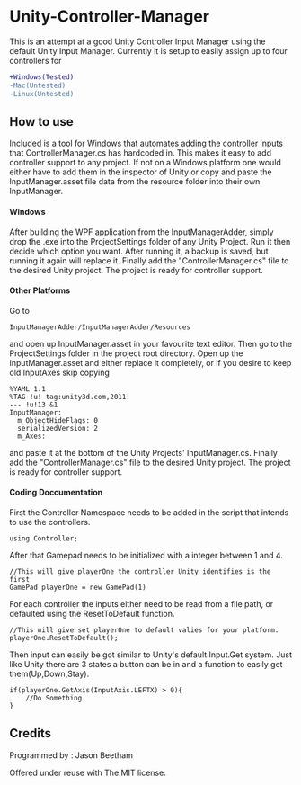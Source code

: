 # Unity-Controller-Manager
This is an attempt at a good Unity Controller Input Manager using the default Unity Input Manager. Currently it is setup to easily assign up to four controllers for
```diff
+Windows(Tested)
-Mac(Untested)
-Linux(Untested)
```
## How to use
Included is a tool for Windows that automates  adding the controller inputs that ControllerManager.cs has hardcoded in. This makes it easy to add controller support to any project. If not on a Windows platform one would either have to add them in the inspector of Unity or copy and paste the InputManager.asset file data from the resource folder into their own InputManager.
#### Windows
After building the WPF application from the InputManagerAdder, simply drop the .exe into the ProjectSettings folder of any Unity Project. Run it then decide which option you want. After running it, a backup is saved, but running it again will replace it.
Finally add the "ControllerManager.cs" file to the desired Unity project. The project is ready for controller support.

#### Other Platforms
Go to 
```
InputManagerAdder/InputManagerAdder/Resources
```
and open up InputManager.asset in your favourite text editor. Then go to the ProjectSettings folder in the project root directory. Open up the InputManager.asset and either replace it completely, or if you desire to keep old InputAxes skip copying
```
%YAML 1.1
%TAG !u! tag:unity3d.com,2011:
--- !u!13 &1
InputManager:
  m_ObjectHideFlags: 0
  serializedVersion: 2
  m_Axes:
```
and paste it at the bottom of the Unity Projects' InputManager.cs.
Finally add the "ControllerManager.cs" file to the desired Unity project. The project is ready for controller support.

#### Coding Doccumentation
First the Controller Namespace needs to be added in the script that intends to use the controllers.
```
using Controller;
```
After that Gamepad needs to be initialized with a integer between 1 and 4.
```
//This will give playerOne the controller Unity identifies is the first
GamePad playerOne = new GamePad(1)
```
For each controller the inputs either need to be read from a file path, or defaulted using the ResetToDefault function.
```
//This will give set playerOne to default valies for your platform.
playerOne.ResetToDefault();
```

Then input can easily be got similar to Unity's default Input.Get system. Just like Unity there are 3 states a button can be in and a function to easily get them(Up,Down,Stay).
```
if(playerOne.GetAxis(InputAxis.LEFTX) > 0){
	//Do Something
}
```
## Credits
Programmed by : Jason Beetham

Offered under reuse with The MIT license.

